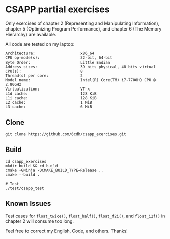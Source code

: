# CSAPP partial exercises

Only exercises of chapter 2 (Representing and Manipulating Information), chapter 5 (Optimizing Program Performance), and chapter 6 (The Memory Hierarchy) are available.

All code are tested on my laptop:

```shell
Architecture:                    x86_64
CPU op-mode(s):                  32-bit, 64-bit
Byte Order:                      Little Endian
Address sizes:                   39 bits physical, 48 bits virtual
CPU(s):                          8
Thread(s) per core:              2
Model name:                      Intel(R) Core(TM) i7-7700HQ CPU @ 2.80GHz
Virtualization:                  VT-x
L1d cache:                       128 KiB
L1i cache:                       128 KiB
L2 cache:                        1 MiB
L3 cache:                        6 MiB
```

## Clone

```shell
git clone https://github.com/6cdh/csapp_exercises.git
```

## Build

```shell
cd csapp_exercises
mkdir build && cd build
cmake -GNinja -DCMAKE_BUILD_TYPE=Release ..
cmake --build .

# Test
./test/csapp_test
```

## Known Issues

Test cases for `float_twice()`, `float_half()`, `float_f2i()`, and `float_i2f()` in chapter 2 will consume too long.

Feel free to correct my English, Code, and others. Thanks!
